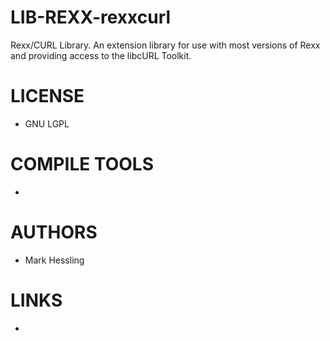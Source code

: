 LIB-REXX-rexxcurl
=================

Rexx/CURL Library. An extension library for use with most versions of Rexx and providing access to the libcURL Toolkit.

LICENSE
===============
* GNU LGPL 

COMPILE TOOLS
===============
* 
 
AUTHORS
===============
* Mark Hessling

LINKS
===============
* 

